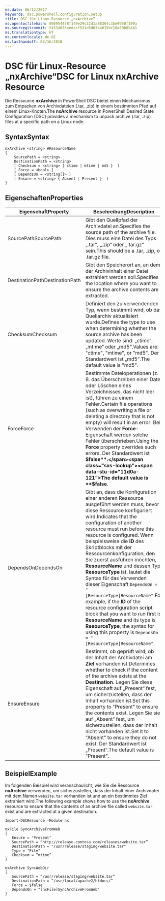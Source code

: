 ```yaml
---
ms.date: 06/12/2017
keywords: dsc,powershell,configuration,setup
title: DSC für Linux-Resource „nxArchive“
ms.openlocfilehash: 800954478f149e29c22d1a88304c3be9950f109a
ms.sourcegitcommit: 54534635eedacf531d8d6344019dc16a50b8b441
ms.translationtype: HT
ms.contentlocale: de-DE
ms.lasthandoff: 05/16/2018
---
```

# <a name="dsc-for-linux-nxarchive-resource"></a><span data-ttu-id="11d0a-103">DSC für Linux-Resource „nxArchive“</span><span class="sxs-lookup"><span data-stu-id="11d0a-103">DSC for Linux nxArchive Resource</span></span>

<span data-ttu-id="11d0a-104">Die Ressource **nxArchive** in PowerShell DSC bietet einen Mechanismus zum Entpacken von Archivdateien (.tar, .zip) in einem bestimmten Pfad auf einem Linux-Knoten.</span><span class="sxs-lookup"><span data-stu-id="11d0a-104">The **nxArchive** resource in PowerShell Desired State Configuration (DSC) provides a mechanism to unpack archive (.tar, .zip) files at a specific path on a Linux node.</span></span>

## <a name="syntax"></a><span data-ttu-id="11d0a-105">Syntax</span><span class="sxs-lookup"><span data-stu-id="11d0a-105">Syntax</span></span>

```
nxArchive <string> #ResourceName
{
    SourcePath = <string>
    DestinationPath = <string>
    [ Checksum = <string> { ctime | mtime | md5 }  ]
    [ Force = <bool> ]
    [ DependsOn = <string[]> ]
    [ Ensure = <string> { Absent | Present }  ]
}
```

## <a name="properties"></a><span data-ttu-id="11d0a-106">Eigenschaften</span><span class="sxs-lookup"><span data-stu-id="11d0a-106">Properties</span></span>

|  <span data-ttu-id="11d0a-107">Eigenschaft</span><span class="sxs-lookup"><span data-stu-id="11d0a-107">Property</span></span> |  <span data-ttu-id="11d0a-108">Beschreibung</span><span class="sxs-lookup"><span data-stu-id="11d0a-108">Description</span></span> |
|---|---|
| <span data-ttu-id="11d0a-109">SourcePath</span><span class="sxs-lookup"><span data-stu-id="11d0a-109">SourcePath</span></span>| <span data-ttu-id="11d0a-110">Gibt den Quellpfad der Archivdatei an.</span><span class="sxs-lookup"><span data-stu-id="11d0a-110">Specifies the source path of the archive file.</span></span> <span data-ttu-id="11d0a-111">Dies muss eine Datei des Typs „.tar“, „.zip“ oder „.tar.gz“ sein.</span><span class="sxs-lookup"><span data-stu-id="11d0a-111">This should be a .tar, .zip, or .tar.gz file.</span></span> |
| <span data-ttu-id="11d0a-112">DestinationPath</span><span class="sxs-lookup"><span data-stu-id="11d0a-112">DestinationPath</span></span>| <span data-ttu-id="11d0a-113">Gibt den Speicherort an, an dem der Archivinhalt einer Datei extrahiert werden soll.</span><span class="sxs-lookup"><span data-stu-id="11d0a-113">Specifies the location where you want to ensure the archive contents are extracted.</span></span>|
| <span data-ttu-id="11d0a-114">Checksum</span><span class="sxs-lookup"><span data-stu-id="11d0a-114">Checksum</span></span>| <span data-ttu-id="11d0a-115">Definiert den zu verwendenden Typ, wenn bestimmt wird, ob das Quellarchiv aktualisiert wurde.</span><span class="sxs-lookup"><span data-stu-id="11d0a-115">Defines the type to use when determining whether the source archive has been updated.</span></span> <span data-ttu-id="11d0a-116">Werte sind: „ctime“, „mtime“ oder „md5“.</span><span class="sxs-lookup"><span data-stu-id="11d0a-116">Values are: "ctime", "mtime", or "md5".</span></span> <span data-ttu-id="11d0a-117">Der Standardwert ist „md5“.</span><span class="sxs-lookup"><span data-stu-id="11d0a-117">The default value is "md5".</span></span>|
| <span data-ttu-id="11d0a-118">Force</span><span class="sxs-lookup"><span data-stu-id="11d0a-118">Force</span></span>| <span data-ttu-id="11d0a-119">Bestimmte Dateioperationen (z. B. das Überschreiben einer Datei oder Löschen eines Verzeichnisses, das nicht leer ist), führen zu einem Fehler.</span><span class="sxs-lookup"><span data-stu-id="11d0a-119">Certain file operations (such as overwriting a file or deleting a directory that is not empty) will result in an error.</span></span> <span data-ttu-id="11d0a-120">Bei Verwenden der **Force**-Eigenschaft werden solche Fehler überschrieben.</span><span class="sxs-lookup"><span data-stu-id="11d0a-120">Using the **Force** property overrides such errors.</span></span> <span data-ttu-id="11d0a-121">Der Standardwert ist **$false**.</span><span class="sxs-lookup"><span data-stu-id="11d0a-121">The default value is **$false**.</span></span>|
| <span data-ttu-id="11d0a-122">DependsOn</span><span class="sxs-lookup"><span data-stu-id="11d0a-122">DependsOn</span></span> | <span data-ttu-id="11d0a-123">Gibt an, dass die Konfiguration einer anderen Ressource ausgeführt werden muss, bevor diese Ressource konfiguriert wird.</span><span class="sxs-lookup"><span data-stu-id="11d0a-123">Indicates that the configuration of another resource must run before this resource is configured.</span></span> <span data-ttu-id="11d0a-124">Wenn beispielsweise die **ID** des Skriptblocks mit der Ressourcenkonfiguration, den Sie zuerst ausführen möchten, **ResourceName** und dessen Typ **ResourceType** ist, lautet die Syntax für das Verwenden dieser Eigenschaft `DependsOn = "[ResourceType]ResourceName"`.</span><span class="sxs-lookup"><span data-stu-id="11d0a-124">For example, if the **ID** of the resource configuration script block that you want to run first is **ResourceName** and its type is **ResourceType**, the syntax for using this property is `DependsOn = "[ResourceType]ResourceName"`.</span></span>|
| <span data-ttu-id="11d0a-125">Ensure</span><span class="sxs-lookup"><span data-stu-id="11d0a-125">Ensure</span></span>| <span data-ttu-id="11d0a-126">Bestimmt, ob geprüft wird, ob der Inhalt der Archivdatei am **Ziel** vorhanden ist.</span><span class="sxs-lookup"><span data-stu-id="11d0a-126">Determines whether to check if the content of the archive exists at the **Destination**.</span></span> <span data-ttu-id="11d0a-127">Legen Sie diese Eigenschaft auf „Present“ fest, um sicherzustellen, dass der Inhalt vorhanden ist.</span><span class="sxs-lookup"><span data-stu-id="11d0a-127">Set this property to "Present" to ensure the contents exist.</span></span> <span data-ttu-id="11d0a-128">Legen Sie sie auf „Absent“ fest, um sicherzustellen, dass der Inhalt nicht vorhanden ist.</span><span class="sxs-lookup"><span data-stu-id="11d0a-128">Set it to "Absent" to ensure they do not exist.</span></span> <span data-ttu-id="11d0a-129">Der Standardwert ist „Present“.</span><span class="sxs-lookup"><span data-stu-id="11d0a-129">The default value is "Present".</span></span>|

## <a name="example"></a><span data-ttu-id="11d0a-130">Beispiel</span><span class="sxs-lookup"><span data-stu-id="11d0a-130">Example</span></span>

<span data-ttu-id="11d0a-131">Im folgenden Beispiel wird veranschaulicht, wie Sie die Ressource **nxArchive** verwenden, um sicherzustellen, dass der Inhalt einer Archivdatei mit dem Namen `website.tar` vorhanden ist und an ein bestimmtes Ziel extrahiert wird.</span><span class="sxs-lookup"><span data-stu-id="11d0a-131">The following example shows how to use the **nxArchive** resource to ensure that the contents of an archive file called `website.tar` exist and are extracted at a given destination.</span></span>

```
Import-DSCResource -Module nx

nxFile SyncArchiveFromWeb
{
   Ensure = "Present"
   SourcePath = “http://release.contoso.com/releases/website.tar”
   DestinationPath = "/usr/release/staging/website.tar"
   Type = "File"
   Checksum = “mtime”
}

nxArchive SyncWebDir
{
   SourcePath = “/usr/release/staging/website.tar”
   DestinationPath = “/usr/local/apache2/htdocs/”
   Force = $false
   DependsOn = "[nxFile]SyncArchiveFromWeb"
}
```